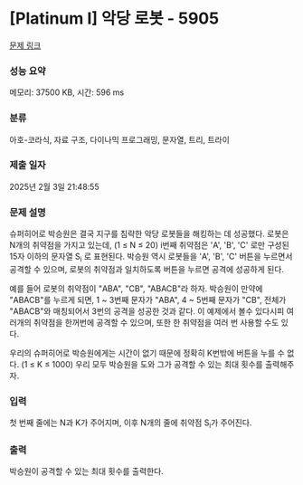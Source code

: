 # [Platinum I] 악당 로봇 - 5905 

[문제 링크](https://www.acmicpc.net/problem/5905) 

### 성능 요약

메모리: 37500 KB, 시간: 596 ms

### 분류

아호-코라식, 자료 구조, 다이나믹 프로그래밍, 문자열, 트리, 트라이

### 제출 일자

2025년 2월 3일 21:48:55

### 문제 설명

<p>슈퍼히어로 박승원은 결국 지구를 침략한 악당 로봇들을 해킹하는 데 성공했다. 로봇은 N개의 취약점을 가지고 있는데, (1 ≤ N ≤ 20) i번째 취약점은 'A', 'B', 'C' 로만 구성된 15자 이하의 문자열 S<sub>i</sub> 로 표현된다. 박승원 역시 로봇들을 'A', 'B', 'C' 버튼을 누르면서 공격할 수 있으며, 로봇의 취약점과 일치하도록 버튼을 누르면 공격에 성공하게 된다.</p>

<p>예를 들어 로봇의 취약점이 "ABA", "CB", "ABACB"라 하자. 박승원이 만약에 "ABACB"를 누르게 되면, 1 ~ 3번째 문자가 "ABA", 4 ~ 5번째 문자가 "CB", 전체가 "ABACB"와 매칭되어서 3번의 공격을 성공한 것과 같다. 이 예제에서 볼수 있다시피 여러개의 취약점을 한꺼번에 공격할 수 있으며, 또한 한 취약점을 여러 번 사용할 수도 있다.</p>

<p>우리의 슈퍼히어로 박승원에게는 시간이 없기 때문에 정확히 K번밖에 버튼을 누를 수 없다. (1 ≤ K ≤ 1000) 우리 모두 박승원을 도와 그가 공격할 수 있는 최대 횟수를 출력해주자.</p>

### 입력 

 <p>첫 번째 줄에는 N과 K가 주어지며, 이후 N개의 줄에 취약점 S<sub>i</sub>가 주어진다.</p>

### 출력 

 <p>박승원이 공격할 수 있는 최대 횟수를 출력한다.</p>

